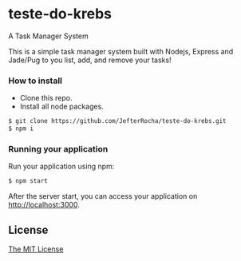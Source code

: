 # teste-do-krebs
A Task Manager System

This is a simple task manager system built with Nodejs, Express and Jade/Pug to you list, add, and remove your tasks!


### How to install
* Clone this repo.
* Install all node packages.

```bash
$ git clone https://github.com/JefterRocha/teste-do-krebs.git
$ npm i
```

### Running your application
Run your application using npm:
```bash
$ npm start
```
After the server start, you can access your application on <http://localhost:3000>.

## License
[The MIT License](https://github.com/JefterRocha/teste-do-krebs/blob/master/LICENSE)
